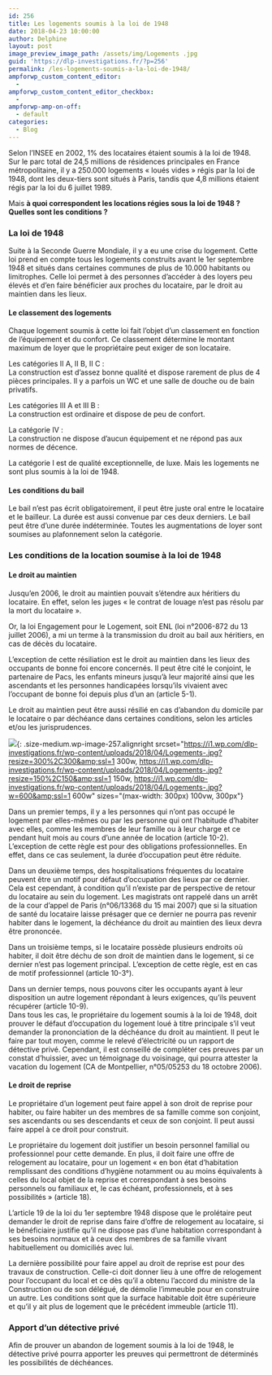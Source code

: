 ```yaml
---
id: 256
title: Les logements soumis à la loi de 1948
date: 2018-04-23 10:00:00
author: Delphine
layout: post
image_preview_image_path: /assets/img/Logements .jpg
guid: 'https://dlp-investigations.fr/?p=256'
permalink: /les-logements-soumis-a-la-loi-de-1948/
ampforwp_custom_content_editor:
  -
ampforwp_custom_content_editor_checkbox:
  -
ampforwp-amp-on-off:
  - default
categories:
  - Blog
---
```


Selon l’INSEE en 2002, 1% des locataires &eacute;taient soumis &agrave; la loi de 1948. Sur le parc total de 24,5 millions de r&eacute;sidences principales en France m&eacute;tropolitaine, il y a 250.000 logements &laquo; lou&eacute;s vides &raquo; r&eacute;gis par la loi de 1948, dont les deux-tiers sont situ&eacute;s &agrave; Paris, tandis que 4,8 millions &eacute;taient r&eacute;gis par la loi du 6 juillet 1989.

Mais **&agrave; quoi correspondent les locations r&eacute;gies sous la loi de 1948 ? Quelles sont les conditions ?**

### La loi de 1948

Suite &agrave; la Seconde Guerre Mondiale, il y a eu une crise du logement. Cette loi prend en compte tous les logements construits avant le 1er septembre 1948 et situ&eacute;s dans certaines communes de plus de 10.000 habitants ou limitrophes. Celle loi permet &agrave; des personnes d’acc&eacute;der &agrave; des loyers peu &eacute;lev&eacute;s et d’en faire b&eacute;n&eacute;ficier aux proches du locataire, par le droit au maintien dans les lieux.

#### Le classement des logements

Chaque logement soumis &agrave; cette loi fait l’objet d’un classement en fonction de l’&eacute;quipement et du confort. Ce classement d&eacute;termine le montant maximum de loyer que le propri&eacute;taire peut exiger de son locataire.

Les cat&eacute;gories II A, II B, II C :<br>La construction est d’assez bonne qualit&eacute; et dispose rarement de plus de 4 pi&egrave;ces principales. Il y a parfois un WC et une salle de douche ou de bain privatifs.

Les cat&eacute;gories III A et III B :<br>La construction est ordinaire et dispose de peu de confort.

La cat&eacute;gorie IV :<br>La construction ne dispose d’aucun &eacute;quipement et ne r&eacute;pond pas aux normes de d&eacute;cence.

La cat&eacute;gorie I est de qualit&eacute; exceptionnelle, de luxe. Mais les logements ne sont plus soumis &agrave; la loi de 1948.

#### Les conditions du bail

Le bail n’est pas &eacute;crit obligatoirement, il peut &ecirc;tre juste oral entre le locataire et le bailleur. La dur&eacute;e est aussi convenue par ces deux derniers. Le bail peut &ecirc;tre d’une dur&eacute;e ind&eacute;termin&eacute;e. Toutes les augmentations de loyer sont soumises au plafonnement selon la cat&eacute;gorie.

### Les conditions de la location soumise &agrave; la loi de 1948

#### Le droit au maintien

Jusqu’en 2006, le droit au maintien pouvait s’&eacute;tendre aux h&eacute;ritiers du locataire. En effet, selon les juges &laquo; le contrat de louage n’est pas r&eacute;solu par la mort du locataire &raquo;.

Or, la loi Engagement pour le Logement, soit ENL (loi n&deg;2006-872 du 13 juillet 2006), a mi un terme &agrave; la transmission du droit au bail aux h&eacute;ritiers, en cas de d&eacute;c&egrave;s du locataire.

L’exception de cette r&eacute;siliation est le droit au maintien dans les lieux des occupants de bonne foi encore concern&eacute;s. Il peut &ecirc;tre cit&eacute; le conjoint, le partenaire de Pacs, les enfants mineurs jusqu’&agrave; leur majorit&eacute; ainsi que les ascendants et les personnes handicap&eacute;es lorsqu’ils vivaient avec l’occupant de bonne foi depuis plus d’un an (article 5-1).

Le droit au maintien peut &ecirc;tre aussi r&eacute;sili&eacute; en cas d’abandon du domicile par le locataire o par d&eacute;ch&eacute;ance dans certaines conditions, selon les articles et/ou les jurisprudences.

![](https://i1.wp.com/dlp-investigations.fr/wp-content/uploads/2018/04/Logements-.jpg?resize=300%2C300&amp;ssl=1){: .size-medium.wp-image-257.alignright srcset="https://i1.wp.com/dlp-investigations.fr/wp-content/uploads/2018/04/Logements-.jpg?resize=300%2C300&amp;ssl=1 300w, https://i1.wp.com/dlp-investigations.fr/wp-content/uploads/2018/04/Logements-.jpg?resize=150%2C150&amp;ssl=1 150w, https://i1.wp.com/dlp-investigations.fr/wp-content/uploads/2018/04/Logements-.jpg?w=600&amp;ssl=1 600w" sizes="(max-width: 300px) 100vw, 300px"}

Dans un premier temps, il y a les personnes qui n’ont pas occup&eacute; le logement par elles-m&ecirc;mes ou par les personne qui ont l’habitude d’habiter avec elles, comme les membres de leur famille ou &agrave; leur charge et ce pendant huit mois au cours d’une ann&eacute;e de location (article 10-2). L’exception de cette r&egrave;gle est pour des obligations professionnelles. En effet, dans ce cas seulement, la dur&eacute;e d’occupation peut &ecirc;tre r&eacute;duite.

Dans un deuxi&egrave;me temps, des hospitalisations fr&eacute;quentes du locataire peuvent &ecirc;tre un motif pour d&eacute;faut d’occupation des lieux par ce dernier. Cela est cependant, &agrave; condition qu’il n’existe par de perspective de retour du locataire au sein du logement. Les magistrats ont rappel&eacute; dans un arr&ecirc;t de la cour d’appel de Paris (n&deg;06/13368 du 15 mai 2007) que si la situation de sant&eacute; du locataire laisse pr&eacute;sager que ce dernier ne pourra pas revenir habiter dans le logement, la d&eacute;ch&eacute;ance du droit au maintien des lieux devra &ecirc;tre prononc&eacute;e.

Dans un troisi&egrave;me temps, si le locataire poss&egrave;de plusieurs endroits o&ugrave; habiter, il doit &ecirc;tre d&eacute;chu de son droit de maintien dans le logement, si ce dernier n’est pas logement principal. L’exception de cette r&egrave;gle, est en cas de motif professionnel (article 10-3&deg;).

Dans un dernier temps, nous pouvons citer les occupants ayant &agrave; leur disposition un autre logement r&eacute;pondant &agrave; leurs exigences, qu’ils peuvent r&eacute;cup&eacute;rer (article 10-9).<br>Dans tous les cas, le propri&eacute;taire du logement soumis &agrave; la loi de 1948, doit prouver le d&eacute;faut d’occupation du logement lou&eacute; &agrave; titre principale s’il veut demander la prononciation de la d&eacute;ch&eacute;ance du droit au maintient. Il peut le faire par tout moyen, comme le relev&eacute; d’&eacute;lectricit&eacute; ou un rapport de d&eacute;tective priv&eacute;. Cependant, il est conseill&eacute; de compl&eacute;ter ces preuves par un constat d’huissier, avec un t&eacute;moignage du voisinage, qui pourra attester la vacation du logement (CA de Montpellier, n&deg;05/05253 du 18 octobre 2006).

#### Le droit de reprise

Le propri&eacute;taire d’un logement peut faire appel &agrave; son droit de reprise pour habiter, ou faire habiter un des membres de sa famille comme son conjoint, ses ascendants ou ses descendants et ceux de son conjoint. Il peut aussi faire appel &agrave; ce droit pour construit.

Le propri&eacute;taire du logement doit justifier un besoin personnel familial ou professionnel pour cette demande. En plus, il doit faire une offre de relogement au locataire, pour un logement &laquo; en bon &eacute;tat d’habitation remplissant des conditions d’hygi&egrave;ne notamment ou au moins &eacute;quivalents &agrave; celles du local objet de la reprise et correspondant &agrave; ses besoins personnels ou familiaux et, le cas &eacute;ch&eacute;ant, professionnels, et &agrave; ses possibilit&eacute;s &raquo; (article 18).

L’article 19 de la loi du 1er septembre 1948 dispose que le prol&eacute;taire peut demander le droit de reprise dans faire d’offre de relogement au locataire, si le b&eacute;n&eacute;ficiaire justifie qu’il ne dispose pas d’une habitation correspondant &agrave; ses besoins normaux et &agrave; ceux des membres de sa famille vivant habituellement ou domicili&eacute;s avec lui.

La derni&egrave;re possibilit&eacute; pour faire appel au droit de reprise est pour des travaux de construction. Celle-ci doit donner lieu &agrave; une offre de relogement pour l’occupant du local et ce d&egrave;s qu’il a obtenu l’accord du ministre de la Construction ou de son d&eacute;l&eacute;gu&eacute;, de d&eacute;molie l’immeuble pour en construire un autre. Les conditions sont que la surface habitable doit &ecirc;tre sup&eacute;rieure et qu’il y ait plus de logement que le pr&eacute;c&eacute;dent immeuble (article 11).

### Apport d’un d&eacute;tective priv&eacute;

Afin de prouver un abandon de logement soumis &agrave; la loi de 1948, le d&eacute;tective priv&eacute; pourra apporter les preuves qui permettront de d&eacute;termin&eacute;s les possibilit&eacute;s de d&eacute;ch&eacute;ances.